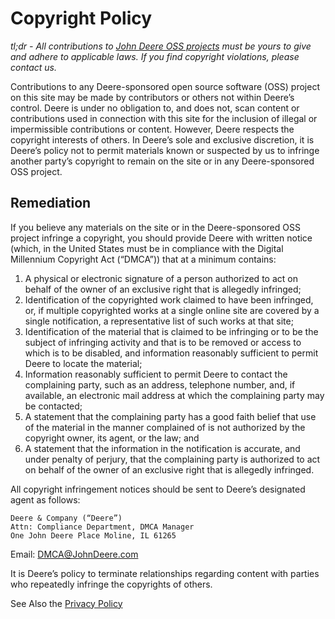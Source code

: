 # Copyright Policy

_tl;dr - All contributions to [John Deere OSS projects](https://github.com/JohnDeere) must be yours to give and 
adhere to applicable laws. If you find copyright violations, please contact us._

Contributions to any Deere-sponsored open source software (OSS) project on this site may be made 
by contributors or others not within Deere’s control. Deere is under no obligation to, and does not, 
scan content or contributions used in connection with this site for the inclusion of illegal or 
impermissible contributions or content. However, Deere respects the copyright interests of others. 
In Deere’s sole and exclusive discretion, it is Deere’s policy not to permit materials known or suspected 
by us to infringe another party’s copyright to remain on the site or in any Deere-sponsored OSS project. 

## Remediation
If you believe any materials on the site or in the Deere-sponsored OSS project infringe a copyright, 
you should provide Deere with written notice (which, in the United States must be in compliance with the 
Digital Millennium Copyright Act (“DMCA”)) that at a minimum contains:
 
1. A physical or electronic signature of a person authorized to act on behalf of the owner of an exclusive 
right that is allegedly infringed;
2. Identification of the copyrighted work claimed to have been infringed, or, if multiple copyrighted works 
at a single online site are covered by a single notification, a representative list of such works at that site;
3. Identification of the material that is claimed to be infringing or to be the subject of infringing activity 
and that is to be removed or access to which is to be disabled, and information reasonably sufficient to permit 
Deere to locate the material;
4. Information reasonably sufficient to permit Deere to contact the complaining party, such as an address, 
telephone number, and, if available, an electronic mail address at which the complaining party may be contacted;
5. A statement that the complaining party has a good faith belief that use of the material in the manner 
complained of is not authorized by the copyright owner, its agent, or the law; and
6. A statement that the information in the notification is accurate, and under penalty of perjury, that the 
complaining party is authorized to act on behalf of the owner of an exclusive right that is allegedly infringed.
 
All copyright infringement notices should be sent to Deere’s designated agent as follows:

``` 
Deere & Company (“Deere”)
Attn: Compliance Department, DMCA Manager
One John Deere Place Moline, IL 61265
``` 
Email: <a href="mailto:DMCA@JohnDeere.com">DMCA@JohnDeere.com</a>

It is Deere’s policy to terminate relationships regarding content with parties who repeatedly 
infringe the copyrights of others. 

See Also the [Privacy Policy](./PRIVACY.md) 
